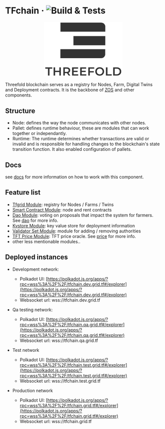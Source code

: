 # TFchain &middot; ![Build & Tests](https://github.com/threefoldtech/tfchain/actions/workflows/build_test.yaml/badge.svg)

<p align="center">
  <img height="50%" width="50%" src="./substrate-node/.maintain/header.png">
</p>

Threefold blockchain serves as a registry for Nodes, Farm, Digital Twins and Deployment contracts.
It is the backbone of [ZOS](https://github.com/threefoldtech/zos) and other components.

## Structure

- Node: defines the way the node communicates with other nodes.
- Pallet: defines runtime behaviour, these are modules that can work together or independantly.
- Runtime: The runtime determines whether transactions are valid or invalid and is responsible for handling changes to the blockchain's state transition function. It also enabled configuration of pallets.

## Docs

see [docs](./docs/readme.md) for more information on how to work with this component.

## Feature list

- [Tfgrid Module](./substrate-node/pallets/pallet-tfgrid/readme.md): registry for Nodes / Farms / Twins
- [Smart Contract Module](./substrate-node/pallets/pallet-smart-contract/readme.md): node and rent contracts
- [Dao Module](<(./substrate-node/pallets/pallet-dao/readme.md)>): voting on proposals that impact the system for farmers. See [dao](./docs/misc/minimal_DAO.md) for more info.
- [Kvstore Module](./substrate-node/pallets/pallet-kvstore/readme.md): key value store for deployment information
- [Validator Set Module](./substrate-node/pallets/substrate-validator-set/readme.md): module for adding / removing authorities
- [TFT Price Module](./substrate-node/pallets/pallet-tft-price/readme.md): TFT price oracle. See [price](./docs/misc/price.md) for more info.
- other less mentionable modules..

## Deployed instances

- Development network:

  - Polkadot UI: [https://polkadot.js.org/apps/?rpc=wss%3A%2F%2F/tfchain.dev.grid.tf#/explorer](https://polkadot.js.org/apps/?rpc=wss%3A%2F%2F/tfchain.dev.grid.tf#/explorer)
  - Websocket url: wss://tfchain.dev.grid.tf

- Qa testing network:

  - Polkadot UI: [https://polkadot.js.org/apps/?rpc=wss%3A%2F%2F/tfchain.qa.grid.tf#/explorer](https://polkadot.js.org/apps/?rpc=wss%3A%2F%2F/tfchain.qa.grid.tf#/explorer)
  - Websocket url: wss://tfchain.qa.grid.tf

- Test network

  - Polkadot UI: [https://polkadot.js.org/apps/?rpc=wss%3A%2F%2F/tfchain.test.grid.tf#/explorer](https://polkadot.js.org/apps/?rpc=wss%3A%2F%2F/tfchain.test.grid.tf#/explorer)
  - Websocket url: wss://tfchain.test.grid.tf

- Production network

  - Polkadot UI: [https://polkadot.js.org/apps/?rpc=wss%3A%2F%2F/tfchain.grid.tf#/explorer](https://polkadot.js.org/apps/?rpc=wss%3A%2F%2F/tfchain.grid.tf#/explorer)
  - Websocket url: wss://tfchain.grid.tf
